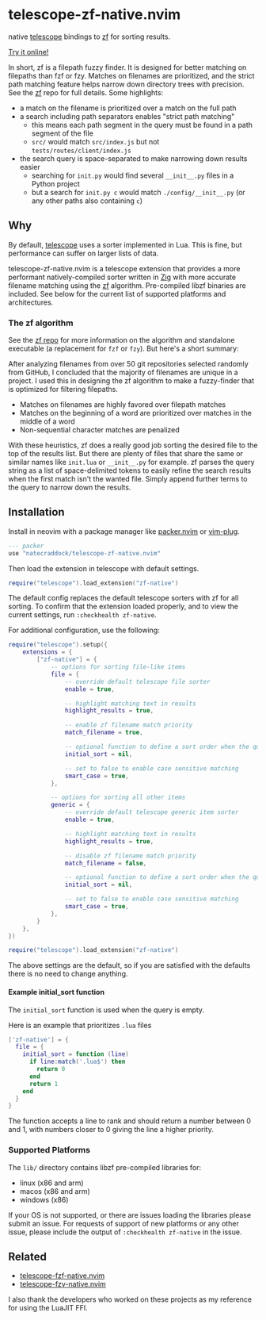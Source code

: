 # telescope-zf-native.nvim

native [telescope](https://github.com/nvim-telescope/telescope.nvim) bindings to
[zf](https://github.com/natecraddock/zf) for sorting results.

[Try it online!](https://nathancraddock.com/zf-playground/)

In short, zf is a filepath fuzzy finder. It is designed for better matching on filepaths than fzf or fzy. Matches on filenames are prioritized, and the strict path matching feature helps narrow down directory trees with precision. See the [zf](https://www.github.com/natecraddock/zf) repo for full details. Some highlights:

* a match on the filename is prioritized over a match on the full path
* a search including path separators enables "strict path matching"
  * this means each path segment in the query must be found in a path segment of the file
  * `src/` would match `src/index.js` but not `tests/routes/client/index.js`
* the search query is space-separated to make narrowing down results easier
  * searching for `init.py` would find several `__init__.py` files in a Python project
  * but a search for `init.py c` would match `./config/__init__.py` (or any other paths also containing `c`)

## Why

By default, [telescope](https://github.com/nvim-telescope/telescope.nvim) uses a
sorter implemented in Lua. This is fine, but performance can suffer on larger
lists of data.

telescope-zf-native.nvim is a telescope extension that provides a more
performant natively-compiled sorter written in [Zig](https://ziglang.org) with
more accurate filename matching using the
[zf](https://github.com/natecraddock/zf) algorithm. Pre-compiled libzf binaries
are included. See below for the current list of supported platforms and
architectures.

### The zf algorithm

See the [zf repo](https://github.com/natecraddock/zf) for more information on
the algorithm and standalone executable (a replacement for `fzf` or `fzy`). But
here's a short summary:

After analyzing filenames from over 50 git repositories selected randomly from
GitHub, I concluded that the majority of filenames are unique in a project. I
used this in designing the zf algorithm to make a fuzzy-finder that is optimized
for filtering filepaths.

* Matches on filenames are highly favored over filepath matches
* Matches on the beginning of a word are prioritized over matches in
  the middle of a word
* Non-sequential character matches are penalized

With these heuristics, zf does a really good job sorting the desired file to the
top of the results list. But there are plenty of files that share the same or
similar names like `init.lua` or `__init__.py` for example. zf parses the query
string as a list of space-delimited tokens to easily refine the search results
when the first match isn't the wanted file. Simply append further terms to the
query to narrow down the results.

## Installation

Install in neovim with a package manager like
[packer.nvim](https://github.com/wbthomason/packer.nvim) or
[vim-plug](https://github.com/junegunn/vim-plug).

```lua
--- packer
use "natecraddock/telescope-zf-native.nvim"
```

Then load the extension in telescope with default settings.

```lua
require("telescope").load_extension("zf-native")
```

The default config replaces the default telescope sorters with zf for all
sorting. To confirm that the extension loaded properly, and to view the current
settings, run `:checkhealth zf-native`.

For additional configuration, use the following:

```lua
require("telescope").setup({
    extensions = {
        ["zf-native"] = {
            -- options for sorting file-like items
            file = {
                -- override default telescope file sorter
                enable = true,

                -- highlight matching text in results
                highlight_results = true,

                -- enable zf filename match priority
                match_filename = true,

                -- optional function to define a sort order when the query is empty
                initial_sort = nil,

                -- set to false to enable case sensitive matching
                smart_case = true,
            },

            -- options for sorting all other items
            generic = {
                -- override default telescope generic item sorter
                enable = true,

                -- highlight matching text in results
                highlight_results = true,

                -- disable zf filename match priority
                match_filename = false,

                -- optional function to define a sort order when the query is empty
                initial_sort = nil,

                -- set to false to enable case sensitive matching
                smart_case = true,
            },
        }
    },
})

require("telescope").load_extension("zf-native")
```

The above settings are the default, so if you are satisfied with the defaults
there is no need to change anything.

#### Example initial_sort function

The `initial_sort` function is used when the query is empty.

Here is an example that prioritizes `.lua` files

```lua
['zf-native'] = {
  file = {
    initial_sort = function (line)
      if line:match('.lua$') then
        return 0
      end
      return 1
    end
  }
}
```

The function accepts a line to rank and should return a number between 0 and 1,
with numbers closer to 0 giving the line a higher priority.

### Supported Platforms

The `lib/` directory contains libzf pre-compiled libraries for:
* linux (x86 and arm)
* macos (x86 and arm)
* windows (x86)

If your OS is not supported, or there are issues loading the libraries please
submit an issue. For requests of support of new platforms or any other issue,
please include the output of `:checkhealth zf-native` in the issue.

## Related

* [telescope-fzf-native.nvim](https://github.com/nvim-telescope/telescope-fzf-native.nvim)
* [telescope-fzy-native.nvim](https://github.com/nvim-telescope/telescope-fzy-native.nvim)

I also thank the developers who worked on these projects as my reference for
using the LuaJIT FFI.
